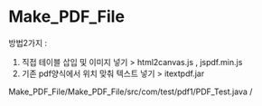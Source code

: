 # Make_PDF_File
방법2가지 : 
1. 직접 테이블 삽입 및 이미지 넣기 > html2canvas.js , jspdf.min.js
2. 기존 pdf양식에서 위치 맞춰 텍스트 넣기 > itextpdf.jar


Make_PDF_File/Make_PDF_File/src/com/test/pdf1/PDF_Test.java /
